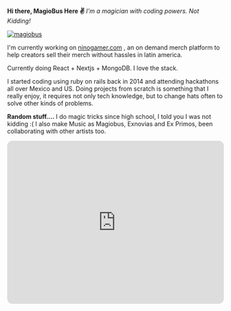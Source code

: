  **Hi there, MagioBus Here ✌️** 
 *I'm a magician with coding powers. Not Kidding!*

<p align="left"> <a  href="https://twitter.com/magiobus"  target="blank"><img  src="https://img.shields.io/twitter/follow/magiobus?logo=twitter&style=for-the-badge"  alt="magiobus" /></a> </p>

I'm currently working on <a href="https://ninogamer.com">ninogamer.com</a> , an on demand merch platform to help creators sell their merch without hassles in latin america.

Currently doing React + Nextjs + MongoDB. I love the stack. 

I started coding using ruby on rails back in 2014 and attending hackathons all over Mexico and US. Doing projects from scratch is something that I really enjoy,  it requires not only tech knowledge, but to change hats often to solve other kinds of problems. 

**Random stuff....** 
I do magic tricks since high school, I told you I was not kidding :( 
I also make Music as Magiobus, Exnovias and Ex Primos, been collaborating with other artists too.
<iframe style="border-radius:12px" src="https://open.spotify.com/embed/playlist/3ZfzaNPrm2GnsFksYXzzrE?utm_source=generator&theme=0" width="100%" height="380" frameBorder="0" allowfullscreen="" allow="autoplay; clipboard-write; encrypted-media; fullscreen; picture-in-picture"></iframe>
